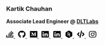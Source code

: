 <h3>Kartik Chauhan</h3>
<b>Associate Lead Engineer @ <a href="https://www.dltlabs.com/" target="_blank">DLTLabs</a></b>
<br><br>
<div>
    <span data-bs-toggle="tooltip" data-placement="left" title="Stackoverflow">
        <a href="https://stackoverflow.com/users/6352772/kartik-chauhan" target="_blank">
            <img src="./assets/stack-overflow.svg" height="20" width="20">
        </a>
    </span>&nbsp;
    <span data-bs-toggle="tooltip" data-placement="left" title="Github">
        <a href="https://github.com/kartikchauhan" target="_blank">
            <img src="./assets/github.svg" height="20" width="20">
        </a>
    </span>&nbsp;
    <span data-bs-toggle="tooltip" data-placement="left" title="Medium">
        <a href="https://kartik-chauhan.medium.com" target="_blank">
            <img src="./assets/medium.svg" height="20" width="20">
        </a>
    </span>&nbsp;
    <span data-bs-toggle="tooltip" data-placement="left" title="LinkedIn">
        <a href="https://www.linkedin.com/in/kartik-chauhan-a9b605135/" target="_blank">
            <img src="./assets/linkedin.svg" height="20" width="20">
        </a>
    </span>&nbsp;
    <span data-bs-toggle="tooltip" data-placement="left" title="LeetCode">
        <a href="https://leetcode.com/cs1402710075/" target="_blank">
            <img src="./assets/linkedin.svg" height="20" width="20">
        </a>
    </span>&nbsp;
    <span data-bs-toggle="tooltip" data-placement="left" title="HackerRank">
        <a href="https://www.hackerrank.com/kartik_chauhan" target="_blank">
            <img src="./assets/hackerrank.svg" height="20" width="20">
        </a>
    </span>&nbsp;
    <span data-bs-toggle="tooltip" data-placement="left" title="CodeChef">
        <a href="https://www.codechef.com/users/chauhankartik" target="_blank">
            <img src="./assets/code.svg" height="20" width="20">
        </a>
    </span>&nbsp;
    <span data-bs-toggle="tooltip" data-placement="left" title="Instagram">
        <a href="https://www.instagram.com/chauhan_kartik34/" target="_blank">
            <img src="./assets/instagram.svg" height="20" width="20">
        </a>
    </span>
</div>
